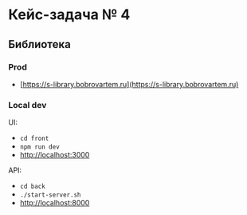 # Кейс-задача № 4

## Библиотека

### Prod

- [https://s-library.bobrovartem.ru](https://s-library.bobrovartem.ru)

### Local dev

UI:

- `cd front`
- `npm run dev`
- [http://localhost:3000](http://localhost:3000)

API:

- `cd back`
- `./start-server.sh`
- [http://localhost:8000](http://localhost:8000/api)
